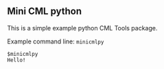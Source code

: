 ## Mini CML python

This is a simple example python CML Tools package.

Example command line: `minicmlpy`

```
$minicmlpy
Hello!
```
